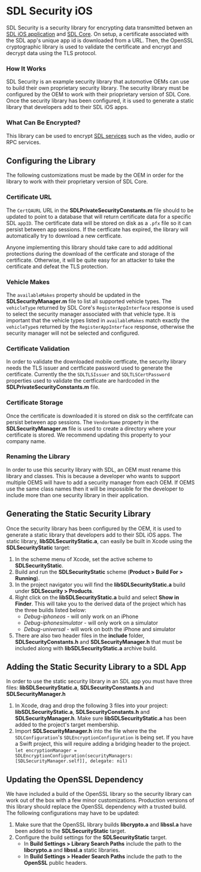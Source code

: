 # SDL Security iOS
SDL Security is a security library for encrypting data transmitted betwen an [SDL iOS application](https://github.com/smartdevicelink/sdl_ios) and [SDL Core](https://github.com/smartdevicelink/sdl_core). On setup, a certificate associated with the SDL app's unique app id is downloaded from a URL. Then, the OpenSSL cryptographic library is used to validate the certificate and encrypt and decrypt data using the TLS protocol. 

### How It Works
SDL Security is an example security library that automotive OEMs can use to build their own proprietary security library. The security library must be configured by the OEM to work with their prioprietary version of SDL Core. Once the security library has been configured, it is used to generate a static library that developers add to their SDL iOS apps.

### What Can Be Encrypted?
This library can be used to encrypt [SDL services](https://github.com/smartdevicelink/protocol_spec#5-services) such as the video, audio or RPC services.  

## Configuring the Library
The following customizations must be made by the OEM in order for the library to work with their proprietary version of SDL Core.

### Certificate URL
The `CertQAURL` URL in the **SDLPrivateSecurityConstants.m** file should to be updated to point to a database that will return certificate data for a specific SDL `appID`. The certificate data will be stored on disk as a `.pfx` file so it can persist between app sessions. If the certficate has expired, the library will automatically try to download a new certficate.

Anyone implementing this library should take care to add additional protections during the download of the certficate and storage of the certificate. Otherwise, it will be quite easy for an attacker to take the certificate and defeat the TLS protection.

### Vehicle Makes
The `availableMakes` property should be updated in the **SDLSecurityManager.m** file to list all supported vehicle types. The `vehicleType` returned by SDL Core's `RegisterAppInterface` response is used to select the security manager associated with that vehicle type. It is important that the vehicle types listed in `availableMakes` match exactly the `vehicleType`s returned by the `RegisterAppInterface` response, otherwise the security manager will not be selected and configured. 

### Certificate Validation
In order to validate the downloaded mobile certficate, the security library needs the TLS issuer and certficate password used to generate the certificate. Currently the the `SDLTLSIssuer` and `SDLTLSCertPassword` properties used to validate the certficate are hardcoded in the **SDLPrivateSecurityConstants.m** file. 

### Certificate Storage
Once the certificate is downloaded it is stored on disk so the certfifcate can persist between app sessions. The `VendorName` property in the  **SDLSecurityManager.m** file is used to create a directory where your certificate is stored. We recommend updating this property to your company name. 

### Renaming the Library
In order to use this security library with SDL, an OEM must rename this library and classes. This is because a developer who wants to support multiple OEMS will have to add a security manager from each OEM. If OEMS use the same class names then it will be impossible for the developer to include more than one security library in their application.

## Generating the Static Security Library
Once the security library has been configured by the OEM, it is used to generate a static library that developers add to their SDL iOS apps. The static library, **libSDLSecurityStatic.a**, can easily be built in Xcode using the **SDLSecurityStatic** target:

1. In the scheme menu of Xcode, set the active scheme to **SDLSecurityStatic**.
1. Build and run the **SDLSecurityStatic** scheme (**Product > Build For > Running**). 
1. In the project navigator you will find the **libSDLSecurityStatic.a** build under **SDLSecurity > Products**.
1. Right click on the **libSDLSecurityStatic.a** build and select **Show in Finder**. This will take you to the derived data of the project which has the three builds listed below:
    * *Debug-iphoneos* - will only work on an iPhone 
    * *Debug-iphonesimulator* - will only work on a simulator
    * *Debug-universal*  - will work on both the iPhone and simulator
1. There are also two header files in the **include** folder, **SDLSecurityConstants.h** and **SDLSecurityManager.h** that must be included along with **libSDLSecurityStatic.a** archive build.
    
## Adding the Static Security Library to a SDL App
In order to use the static security library in an SDL app you must have three files: **libSDLSecurityStatic.a**, **SDLSecurityConstants.h** and **SDLSecurityManager.h**

1. In Xcode, drag and drop the following 3 files into your project: **libSDLSecurityStatic.a**, **SDLSecurityConstants.h** and **SDLSecurityManager.h**. Make sure **libSDLSecurityStatic.a** has been added to the project's target membership.  
1. Import **SDLSecurityManager.h** into the file where the the `SDLConfiguration`'s `SDLEncryptionConfiguration` is being set. If you have a Swift project, this will require adding a bridging header to the project.
    `let encryptionManager = SDLEncryptionConfiguration(securityManagers: [SDLSecurityManager.self]], delegate: nil)`

## Updating the OpenSSL Dependency
We have included a build of the OpenSSL library  so the security library can work out of the box with a few minor customizations. Production versions of this library should replace the OpenSSL dependency with a trusted build. The following configurations may have to be updated:

1. Make sure that the OpenSSL library builds **libcrypto.a**  and **libssl.a** have been added to the **SDLSecurityStatic** target.
1. Configure the build settings for the **SDLSecurityStatic** target.
    * In **Build Settings > Library Search Paths** include the path to the **libcrypto.a** and **libssl.a** static libraries.
    * In **Build Settings > Header Search Paths** include the path to the **OpenSSL** public headers.
